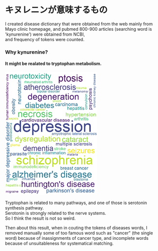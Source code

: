 # キヌレニンが意味するもの
I created disease dictionary that were obtained from the web mainly from Mayo clinic homepage, and pubmed 800-900 articles (searching word is 'kynurenine') were obtained from NCBI, <br>
and frequency of tokens were counted. <br>

<h3>Why kynurenine?<br></h3>
<h4>It might be realated to tryptophan metabolism.</h4>


<img src=./kynurenine_disease.png style='width:60%; height:60%;'></img>

Tryptophan is related to many pathways, and one of those is serotonin synthesis pathway.<br>
Serotonin is strongly related to the nerve systems.<br>
So I think the result is not so weird.

Then about this result, when in couting the tokens of diseases words, I removed manually some of too famous word such as "cancer" (the single word) because of inassignments of cancer type, and incomplete words because of unsuitableness for systematical matching.<br>
